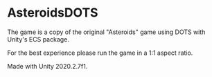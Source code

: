 # AsteroidsDOTS
The game is a copy of the original "Asteroids" game using DOTS with Unity's ECS package.

For the best experience please run the game in a 1:1 aspect ratio.

Made with Unity 2020.2.7f1.